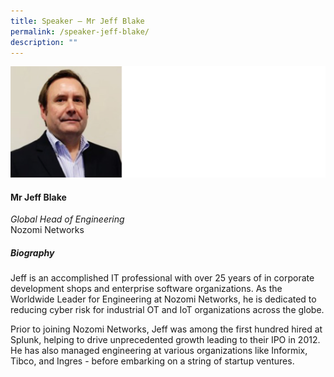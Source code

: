 ```yaml
---
title: Speaker – Mr Jeff Blake
permalink: /speaker-jeff-blake/
description: ""
---
```

![](/images/Speakers/Jeff%20Blake.jpg)

#### **Mr Jeff Blake**

*Global Head of Engineering*  
Nozomi Networks

##### **Biography**
Jeff is an accomplished IT professional with over 25 years of in corporate development shops and enterprise software organizations. As the Worldwide Leader for Engineering at Nozomi Networks, he is dedicated to reducing cyber risk for industrial OT and IoT organizations across the globe. 
 
Prior to joining Nozomi Networks, Jeff was among the first hundred hired at Splunk, helping to drive unprecedented growth leading to their IPO in 2012. He has also managed engineering at various organizations like Informix, Tibco, and Ingres - before embarking on a string of startup ventures.
